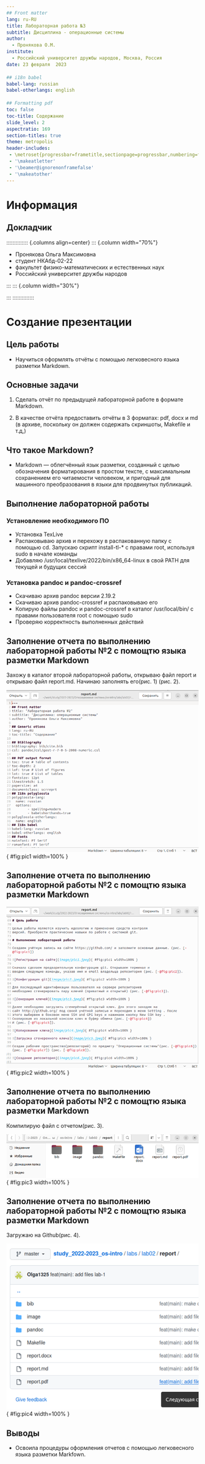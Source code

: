 ```yaml
---
## Front matter
lang: ru-RU
title: Лабораторная работа №3
subtitle: Дисциплина - операционные системы
author:
  - Пронякова О.М.
institute:
  - Российский университет дружбы народов, Москва, Россия
date: 23 февраля  2023

## i18n babel
babel-lang: russian
babel-otherlangs: english

## Formatting pdf
toc: false
toc-title: Содержание
slide_level: 2
aspectratio: 169
section-titles: true
theme: metropolis
header-includes:
 - \metroset{progressbar=frametitle,sectionpage=progressbar,numbering=fraction}
 - '\makeatletter'
 - '\beamer@ignorenonframefalse'
 - '\makeatother'
---
```


# Информация

## Докладчик

:::::::::::::: {.columns align=center}
::: {.column width="70%"}

  * Пронякова Ольга Максимовна
  * студент НКАбд-02-22
  * факультет физико-математических и естественных наук
  * Российский университет дружбы народов

:::
::: {.column width="30%"}

:::
::::::::::::::

# Создание презентации

## Цель работы

 - Научиться оформлять отчёты с помощью легковесного языка разметки Markdown.

## Основные задачи

1. Сделать отчёт по предыдущей лабораторной работе в формате Markdown.

2. В качестве отчёта предоставить отчёты в 3 форматах: pdf, docx и md (в архиве,
поскольку он должен содержать скриншоты, Makefile и т.д,)

## Что такое Markdown?

 - Markdown — облегчённый язык разметки, созданный с целью обозначения форматирования в простом тексте, с максимальным сохранением его читаемости человеком, и пригодный для машинного преобразования в языки для продвинутых публикаций.

## Выполнение лабораторной работы

### Установление необходимого ПО
 - Установка TexLive
 - Распаковываю архив и перехожу в распакованную папку с помощью cd. Запускаю скрипт install-tl-* с правами root, используя sudo в начале команды
 - Добавляю /usr/local/texlive/2022/bin/x86_64-linux в свой PATH для текущей и будущих сессий
 
### Установка pandoc и pandoc-crossref
 - Скачиваю архив pandoc версии 2.19.2
 - Скачиваю архив pandoc-crossref и распаковываю его
 - Копирую файлы pandoc и pandoc-crossref в каталог /usr/local/bin/ с правами пользователя root с помощью sudo
 - Проверяю корректность выполненных действий
 
## Заполнение отчета по выполнению лабораторной работы №2 с помощтю языка разметки Markdown

Захожу в каталог второй лабораторной работы, открываю файл report и открываю файл report.md. Начинаю заполнять его(рис. 1) (рис. 2).

![Заполнение отчета в Markdown](image/pic1.jpeg){ #fig:pic1 width=100% }

## Заполнение отчета по выполнению лабораторной работы №2 с помощтю языка разметки Markdown

![Заполнение отчета в Markdown](image/pic2.jpeg){ #fig:pic2 width=100% }

## Заполнение отчета по выполнению лабораторной работы №2 с помощтю языка разметки Markdown

Компилирую файл с отчетом(рис. 3).

![Компиляция файлов](image/pic3.jpeg){ #fig:pic3 width=100% }

## Заполнение отчета по выполнению лабораторной работы №2 с помощтю языка разметки Markdown

Загружаю на Github(рис. 4).

![Проверка  наличия файлов на Github](image/pic4.jpeg){ #fig:pic4 width=100% }

## Выводы

 - Освоила процедуры оформления отчетов с помощью легковесного языка разметки Markfown.
 
